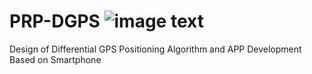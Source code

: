 # PRP-DGPS ![image text](https://www.travis-ci.org/rum2mojito/PRP-DGPS.svg?branch=master)
Design of Differential GPS Positioning Algorithm and APP Development Based on Smartphone
